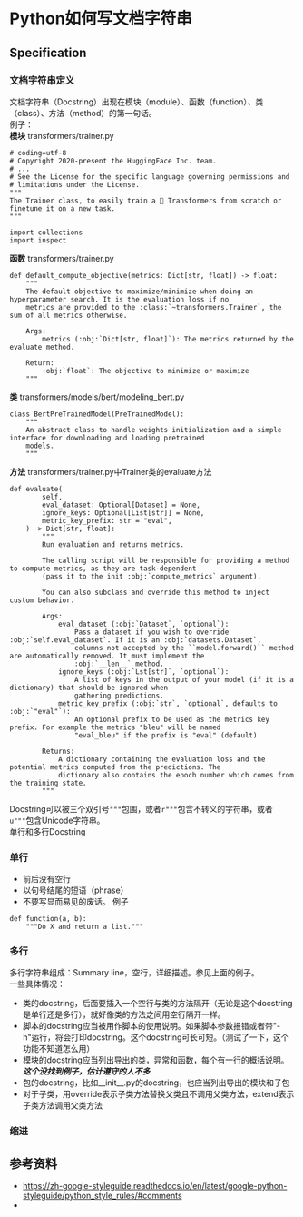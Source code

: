 # Python如何写文档字符串
## Specification
### 文档字符串定义
文档字符串（Docstring）出现在模块（module）、函数（function）、类（class）、方法（method）的第一句话。  
例子：  
**模块** transformers/trainer.py
```
# coding=utf-8
# Copyright 2020-present the HuggingFace Inc. team.
# ...
# See the License for the specific language governing permissions and
# limitations under the License.
"""
The Trainer class, to easily train a 🤗 Transformers from scratch or finetune it on a new task.
"""

import collections
import inspect
```
**函数** transformers/trainer.py
```
def default_compute_objective(metrics: Dict[str, float]) -> float:
    """
    The default objective to maximize/minimize when doing an hyperparameter search. It is the evaluation loss if no
    metrics are provided to the :class:`~transformers.Trainer`, the sum of all metrics otherwise.

    Args:
        metrics (:obj:`Dict[str, float]`): The metrics returned by the evaluate method.

    Return:
        :obj:`float`: The objective to minimize or maximize
    """
```
**类** transformers/models/bert/modeling_bert.py
```
class BertPreTrainedModel(PreTrainedModel):
    """
    An abstract class to handle weights initialization and a simple interface for downloading and loading pretrained
    models.
    """
```
**方法** transformers/trainer.py中Trainer类的evaluate方法
```
def evaluate(
        self,
        eval_dataset: Optional[Dataset] = None,
        ignore_keys: Optional[List[str]] = None,
        metric_key_prefix: str = "eval",
    ) -> Dict[str, float]:
        """
        Run evaluation and returns metrics.

        The calling script will be responsible for providing a method to compute metrics, as they are task-dependent
        (pass it to the init :obj:`compute_metrics` argument).

        You can also subclass and override this method to inject custom behavior.

        Args:
            eval_dataset (:obj:`Dataset`, `optional`):
                Pass a dataset if you wish to override :obj:`self.eval_dataset`. If it is an :obj:`datasets.Dataset`,
                columns not accepted by the ``model.forward()`` method are automatically removed. It must implement the
                :obj:`__len__` method.
            ignore_keys (:obj:`Lst[str]`, `optional`):
                A list of keys in the output of your model (if it is a dictionary) that should be ignored when
                gathering predictions.
            metric_key_prefix (:obj:`str`, `optional`, defaults to :obj:`"eval"`):
                An optional prefix to be used as the metrics key prefix. For example the metrics "bleu" will be named
                "eval_bleu" if the prefix is "eval" (default)

        Returns:
            A dictionary containing the evaluation loss and the potential metrics computed from the predictions. The
            dictionary also contains the epoch number which comes from the training state.
        """
```
Docstring可以被三个双引号`"""`包围，或者`r"""`包含不转义的字符串，或者`u"""`包含Unicode字符串。  
单行和多行Docstring  
### 单行
- 前后没有空行
- 以句号结尾的短语（phrase）
- 不要写显而易见的废话。
例子
```
def function(a, b):
    """Do X and return a list."""
```
### 多行
多行字符串组成：Summary line，空行，详细描述。参见上面的例子。  
一些具体情况：
- 类的docstring，后面要插入一个空行与类的方法隔开（无论是这个docstring是单行还是多行），就好像类的方法之间用空行隔开一样。
- 脚本的docstring应当被用作脚本的使用说明。如果脚本参数报错或者带"-h"运行，将会打印docstring。这个docstring可长可短。（测试了一下，这个功能不知道怎么用）
- 模块的docstring应当列出导出的类，异常和函数，每个有一行的概括说明。***这个没找到例子，估计遵守的人不多***
- 包的docstring，比如__init__.py的docstring，也应当列出导出的模块和子包
- 对于子类，用override表示子类方法替换父类且不调用父类方法，extend表示子类方法调用父类方法

### 缩进

## 参考资料
- https://zh-google-styleguide.readthedocs.io/en/latest/google-python-styleguide/python_style_rules/#comments
- 

